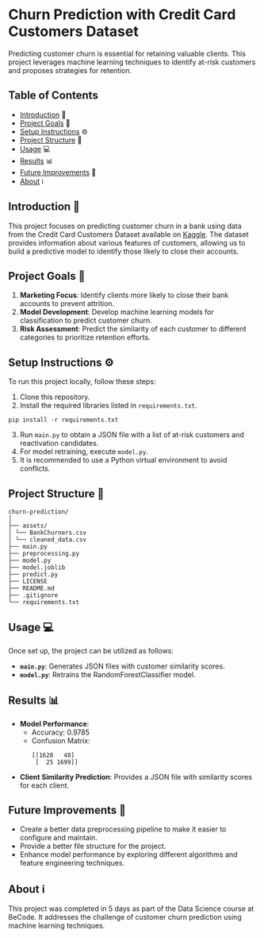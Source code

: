# Churn Prediction with Credit Card Customers Dataset

Predicting customer churn is essential for retaining valuable clients. This project leverages machine learning techniques to identify at-risk customers and proposes strategies for retention.

## Table of Contents
- [Introduction](#introduction-📝) 📝
- [Project Goals](#project-goals-🎯) 🎯
- [Setup Instructions](#setup-instructions-⚙️) ⚙️
- [Project Structure](#project-structure-📂) 📂
- [Usage](#usage-💻) 💻
- [Results](#results-📊) 📊
- [Future Improvements](#future-improvements-🔮) 🔮
- [About](#about-ℹ️) ℹ️

## Introduction 📝
This project focuses on predicting customer churn in a bank using data from the Credit Card Customers Dataset available on [Kaggle](https://www.kaggle.com/datasets/sakshigoyal7/credit-card-customers). The dataset provides information about various features of customers, allowing us to build a predictive model to identify those likely to close their accounts.

## Project Goals 🎯
1. **Marketing Focus**: Identify clients more likely to close their bank accounts to prevent attrition.
2. **Model Development**: Develop machine learning models for classification to predict customer churn.
3. **Risk Assessment**: Predict the similarity of each customer to different categories to prioritize retention efforts.

## Setup Instructions ⚙️
To run this project locally, follow these steps:
1. Clone this repository.
2. Install the required libraries listed in `requirements.txt`.
```
pip install -r requirements.txt
```
3. Run `main.py` to obtain a JSON file with a list of at-risk customers and reactivation candidates.
4. For model retraining, execute `model.py`.
5. It is recommended to use a Python virtual environment to avoid conflicts.

## Project Structure 📂
```
churn-prediction/
│
├── assets/
│ └── BankChurners.csv
│ └── cleaned_data.csv
├── main.py
├── preprocessing.py
├── model.py
├── model.joblib
├── predict.py
├── LICENSE
├── README.md
├── .gitignore
└── requirements.txt
```

## Usage 💻
Once set up, the project can be utilized as follows:
- **`main.py`**: Generates JSON files with customer similarity scores.
- **`model.py`**: Retrains the RandomForestClassifier model.

## Results 📊
- **Model Performance**:
  - Accuracy: 0.9785
  - Confusion Matrix:
    ```
    [[1628   48]
     [  25 1699]]
    ```
- **Client Similarity Prediction**: Provides a JSON file with similarity scores for each client.

## Future Improvements 🔮
- Create a better data preprocessing pipeline to make it easier to configure and maintain.
- Provide a better file structure for the project.
- Enhance model performance by exploring different algorithms and feature engineering techniques.

## About ℹ️
This project was completed in 5 days as part of the Data Science course at BeCode. It addresses the challenge of customer churn prediction using machine learning techniques.
